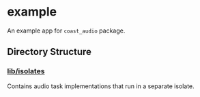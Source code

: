 # example

An example app for `coast_audio` package.

## Directory Structure

### [lib/isolates](lib/isolates)

Contains audio task implementations that run in a separate isolate.
